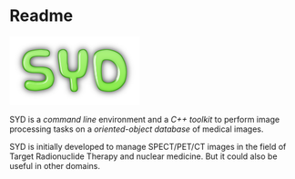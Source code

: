 # Readme

![syd](images/logo-syd.png "SYD")


SYD is a *command line* environment and a *C++ toolkit* to perform image processing tasks on a *oriented-object database* of medical images. 

SYD is initially developed to manage SPECT/PET/CT images in the field of Target Radionuclide Therapy and nuclear medicine. But it could also be useful in other domains.  


